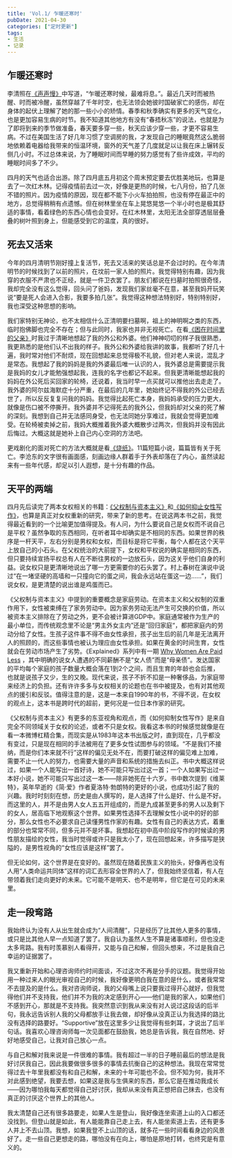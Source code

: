 ```yaml
---
title: 'Vol.1/ 乍暖还寒时'
pubDate: 2021-04-30
categories: ["定时更新"]
tags:
- 生活
- 记录
---
```


## 乍暖还寒时

李清照在[《声声慢》](https://zh.wikisource.org/wiki/%E8%81%B2%E8%81%B2%E6%85%A2_(%E6%9D%8E%E6%B8%85%E7%85%A7))中写道，“乍暖还寒时候，最难将息。”。最近几天时而被热醒、时而被冷醒，虽然穿越了千年时空，也无法领会她彼时国破家亡的感伤，却在身体的起伏上理解了她的那一些小小的矫情。春季和秋季确实有更多的天气变化，也是更加容易生病的时节。我不知道其他地方有没有“春捂秋冻”的说法，也就是为了即将到来的季节做准备，春天要多穿一些，秋天应该少穿一些，才更不容易生病。不过在美国生活了好几年习惯了空调房的我，才发现自己的睡眠竟然这么脆弱地依赖着电器给我带来的恒温环境，窗外的天气差了几度就足以让我在床上辗转反侧几小时。不过总体来说，为了睡眠时间而早睡的努力感觉有了些许成效，平均的睡眠时间多了不少。


四月的天气也适合出游。除了四月底五月初这个周末预定要去优胜美地玩，也算是去了一次红木林。记得疫情前去过一次，好像是更热的时候，七八月份，拍了几张不错的照片。因为疫情的原因，现在都不能下小火车拍拍照，也没有停在最正中的地方，总觉得稍稍有点遗憾。但在树林里坐在车上晃悠晃悠一个半小时也是极其舒适的事情，看着绿色的东西心情也会变好。在红木林里，太阳无法全部穿透层层叠叠的树叶照到身上，但能感受到它的温度，真的很好。

## 死去又活来

今年的四月清明节刚好撞上复活节，死去又活来的笑话总是不会过时的。在今年清明节的时候找到了以前的照片，在坟前一家人拍的照片。我觉得特别有趣，因为我穿的衣服不严肃也不正经，就是一件卫衣罢了。朋友们都说在扫墓时拍照很奇怪，我却完全没有这么觉得，回头问了爸妈，发现我们家丝毫不在意，甚至我妈开玩笑说“要是死人会进入合影，我要多拍几张”。我觉得这种想法特别好，特别特别好，我也深受这种思想的影响。

我们家特别无神论，也不太相信什么正清明要扫墓啊，祖上的神明啊之类的东西，临时抱佛脚也完全不存在；但与此同时，我家也并非无视死亡。在看[《困在时间里的父亲》](https://movie.douban.com/subject/33432655/)时我过于清晰地想起了我的外公和外婆。他们神神叨叨的样子我很熟悉，我更熟悉的是他们认不出我的样子。我外公和外婆给我讲的故事，我都听了好几十遍，我时常对他们不耐烦，现在回想起来总觉得极不礼貌，但对老人来说，混乱才是常态。我想起了我的妈妈是我的外婆最后唯一认识的人，我外婆总是需要提示我是我妈的女儿才能勉强想起我，连我的名字也都记不起来。但我更清晰能想起我的妈妈在外公死后买回家的轮椅，还说着，我当时早一点买就可以推他出去走走了。我外婆的阿尔兹海默症十分严重，在最后的几年里，她始终记不得我的外公已经去世了，所以反反复复问我的妈妈。我觉得比起死亡本身，我妈妈承受的压力更大，就像是伤口被不停撕开。我外婆并不记得死去的我外公，但我妈却对父亲的死了解的深刻。我想到自己并无法感同身受，也无法同她分享难过，我就会觉得更加难受。在轮椅被卖掉之前，我妈大概推着我外婆大概散步过两次，但我妈并没有因此后悔过。大概这就是她补上自己内心空洞的方法吧。

更戏剧化的面对死亡的方法大概就是看[《烧纸》](https://book.douban.com/subject/30441551/)。11篇短篇小说，篇篇皆有关于死亡。李沧东的文字很有画面感，刻画边缘人群着手于外表却落在了内心，虽然读起来有一些年代感，却足以引人遐想，是十分有趣的作品。

## 天平的两端

四月先后读完了两本女权相关的书籍：[《父权制与资本主义》](https://book.douban.com/subject/34896921/)和[《如何抑止女性写作》](https://book.douban.com/subject/35229199/)，也算是真正对女权重新的研究，带来了新的思考。在说这两本书之前，我觉得最近看到的一个比喻更加值得提及。有人问，为什么要说自己是女权而不说自己是平权？虽然争取的东西相同，在听者耳中却确实是不相同的东西。如果世界的秩序是一杆天平，左右分别是男权和女权，而目标是将它平衡，每个人都在这个天平上放自己的小石头。在父权统治的大前提下，女权和平权说的确实是相同的东西，但只要持续宣扬平权总有人在不断往男权的一边放石头，因为这关乎他们自身的利益。说女权只是更清晰地说出了哪一方更需要你的石头罢了。村上春树在演说中说过“在一堵坚硬的高墙和一只撞向它的蛋之间，我会永远站在蛋这一边......”，我们说女权，是更清楚的说出谁是鸡蛋而已。

《父权制与资本主义》中提到的重要概念是家庭劳动。在资本主义和父权制的双重作用下，女性被束缚在了家务劳动中。因为家务劳动无法产生可交换的价值，所以被资本主义排除在了劳动之外，更不会被计算进GDP中。家庭通常被作为生产的最小单位，而传统观念里不论是“男主外女主内”还是”回归家庭“，都把家庭内的劳动分给了女性。生孩子这件事不得不由女性承担，孩子出生后的前几年是无法离开人的照顾的，而这些事情也被认为理应由女性承担。如果在黄金的时间生育，女性就会在劳动市场产生了劣势。《Explained》系列中有一期 [Why Women Are Paid Less](https://www.youtube.com/watch?v=hP8dLUxBfsU) ，其中明确的说女人遭遇的不同薪酬不是“女人债”而是“母亲债”。发达国家的平均每个家庭的孩子数量大概会落在1到2个之间，而且生育的年龄也会后推，也就是说孩子又少，生的又晚。现代来说，孩子不折不扣是一种奢侈品，为家庭带来经济上的负担。还有许许多多与女权相关的论题也在书中被提及，也有对其他观点的援引和反驳。值得注意的是，这是一本来自1990年的书，不得不说，在女权的观点上，这本书是跨时代的超前，更何况是一位日本作家的研究。

《父权制与资本主义》有更多的东亚视角和观点，而《如何抑制女性写作》是来自完全不同领域关于女权的论述，或者不只是女权。我看这本书的时候感觉就像是在看一本微博杠精合集，而现实是从1983年这本书出版之时，直到现在，几乎都没有变过，只是现在相同的手法被用在了更多女性试图参与的领域。“不是我们不接纳，而是你们本来就不行”这样的偏见无处不在，而要打破这样的偏见难上加难，需要不止一代人的努力，也需要大量的声音和系统的措施去纠正。书中大概这样说过，如果一个人能写出一首好诗，她不可能只写出过这一首；一个人如果写出过一本好小说，她不可能只写出过这一本——除非她死在十六岁。书中数次提到《维莱特》，英年早逝的《简·爱》作者夏洛特·勃朗特的更好的小说，也成功引起了我的兴趣。我时时刻刻在想，历史是由人撰写的，是人选择了什么是好、什么是不好。而这里的人，并不是由男人女人五五开组成的，而是九成甚至更多的男人以及剩下的女人，居高临下地观察这个世界。如果男性选择不去理解女性小说中的好的部分，那么女性也不必要求自己读懂男性作家的有趣。女性有自己的表达方式，着重的部分也常常不同，但多元并不是坏事。我想起在初中高中阶段写作的时候读的男性朋友描绘的女性，我当时觉得或许只是我太小了，现在回想起来，许多描写是狭隘的，是男性视角的“女性应该是这样”罢了。

但无论如何，这个世界是在变好的。虽然现在随着民族主义的抬头，好像再也没有人用“人类命运共同体”这样的词汇去形容全世界的人了，但我始终坚信着，有人在带领着我们走向更好的未来。它可能不是明天、也不是明年，但它是在可见的未来里。

## 走一段弯路

我始终认为没有人从出生就会成为“人间清醒”，只是经历了比其他人更多的事情，或只是比其他人早一点知道了罢了。我自认为虽然人生不算是诸事顺利，但也没走太多弯路。我有时羡慕别人看得开，又能与自己和解，但回头想来，不过是我自己幸运的证据罢了。

我又重新开始和心理咨询师约时间面谈，不过这次不再是分手的议题。我觉得开始用一种过来人的眼光审视自己的时候，我好像更明白我在意的是什么，或者我常常不去提及的是什么。我对咨询师说，我的父母嘴上说只要我过得开心就好，但我觉得他们并不支持我，他们并不为我的决定感到开心——他们是我的家人，如果他们不感到开心，那就是不支持我。我突然意识到我从来没有对人说过这段话的后半句，我永远告诉别人我的父母都放手让我去做，却好像从没真正认为我选择的路比没有选择的路要好。“Supportive”放在这里多少让我觉得有些刺耳，才说出了后半句话。我喜欢心理咨询师每一次见面都在鼓励我，她总是告诉我，我在自然地、好好地感受自己，让我对自己放心一点。

与自己和解对我来说是一件很难的事情。我有超过一半的日子睡前最后的想法是我好讨厌我自己，因此我要做很多很多的事情去抗衡自己的这种想法。我现在常常觉得过去十年里我都没有和自己和解，未来的十年可能也不会。但不知为何，我并不对此感到绝望，我要去想，如果这是我与生俱来的东西，那么它是在推动我成长——因为哪怕我每天都觉得自己好讨厌，我却从来没有真正想把自己抹去，也没有真正的讨厌这个世界上的其他人。

我太清楚自己还有很多路要走，如果人生是登山，我好像连坐索道上山的入口都还没找到。但登山就是如此，有人能能靠自己走上去，有人能坐索道上去，还有更多人并上不去山顶。我想，如果我登不上山顶的话，就多花一些时间看看身边的风景好了。走一些自己更想走的路，哪怕没有在向上，哪怕是原地打转，也终究是有意义的。